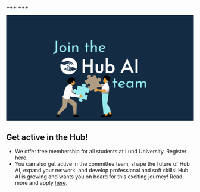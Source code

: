 +++
+++

<img class="recruitment-image" src="/recruitment.png" />
<h2 class="padded-title">Get active in the Hub!</h2>
<ul>
    <li>
        We offer free membership for all students at Lund University. Register <a href="https://docs.google.com/forms/d/e/1FAIpQLSeAttf6XGzL4JYOF8T8paGSe7RC2m8RdoQdVAEqanxe5te_qg/viewform?pli=1">here</a>.
    </li>
    <li>
        You can also get active in the committee team, shape the future of Hub AI, expand your network, and develop professional and soft skills! Hub AI is growing and wants you on board for this exciting journey! Read more and apply <a href="https://forms.gle/1CGeNVR7HKWwCR8B6">here</a>.
    </li> 
</ul>
